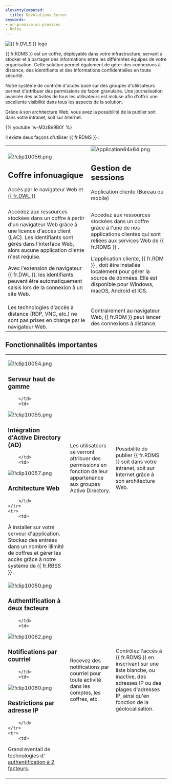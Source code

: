 ```yaml
---
eleventyComputed:
  title: Devolutions Server
keywords:
- on-premise on-premises
- Roles
---
```


![{{ fr.DVLS }} logo](https://webdevolutions.blob.core.windows.net/images/projects/server/logos/server-color-shadow.svg)

{{ fr.RDMS }} est un coffre, déployable dans votre infrastructure, servant à stocker et à partager des informations entre les différentes équipes de votre organisation. Cette solution permet également de gérer des connexions à distance, des identifiants et des informations confidentielles en toute sécurité.  

Notre système de contrôle d'accès basé sur des groupes d'utilisateurs permet d'attribuer des permissions de façon granulaire. Une journalisation avancée des activités de tous les utilisateurs est incluse afin d'offrir une excellente visibilité dans tous les aspects de la solution.  

Grâce à son architecture Web, vous avez la possibilité de la publier soit dans votre intranet, soit sur Internet.  

{% youtube 'w-M3zBe9B0I' %}  

Il existe deux façons d'utiliser {{ fr.RDMS }} : 

<table>
	<tr>
		<td>

![!!clip10056.png](/img/fr/server/clip10056.png)  

## Coffre infonuagique  

Accès par le navigateur Web et [{{ fr.DWL }}](/fr/server/dwl/overview/) 
		</td>
		<td>
![Application64x64.png](/img/common/Application64x64.png)  

## Gestion de sessions  

Application cliente (Bureau ou mobile) 
		</td>
	</tr>
	<tr>
		<td>
Accédez aux ressources stockées dans un coffre à partir d'un navigateur Web grâce à une licence d'accès client (LAC). Les identifiants sont gérés dans l'interface Web, alors aucune application cliente n'est requise.  

Avec l'extension de navigateur {{ fr.DWL }}, les identifiants peuvent être automatiquement saisis lors de la connexion à un site Web. 
		</td>
		<td>
Accédez aux ressources stockées dans un coffre grâce à l'une de nos applications clientes qui sont reliées aux services Web de {{ fr.RDMS }} . 

L'application cliente, {{ fr.RDM }} , doit être installée localement pour gérer la source de données. Elle est disponible pour Windows, macOS, Android et iOS.  
		</td>
	</tr>
	<tr>
		<td>
Les technologies d'accès à distance (RDP, VNC, etc.) ne sont pas prises en charge par le navigateur Web. 
		</td>
		<td>
Contrairement au navigateur Web, {{ fr.RDM }} peut lancer des connexions à distance. 
		</td>
	</tr>
</table>

## Fonctionnalités importantes

<table>
	<tr>
		<td>

![!!clip10054.png](/img/fr/server/clip10054.png)  

### Serveur haut de gamme 
		</td>
		<td>
![!!clip10055.png](/img/fr/server/clip10055.png)  

### Intégration d'Active Directory (AD) 
		</td>
		<td>
![!!clip10057.png](/img/fr/server/clip10057.png)  

### Architecture Web 
		</td>
	</tr>
	<tr>
		<td>
À installer sur votre serveur d'application. Stockez des entrées dans un nombre illimité de coffres et gérer les accès grâce à notre système de {{ fr.RBSS }} . 
		</td>
		<td>
Les utilisateurs se verront attribuer des permissions en fonction de leur appartenance aux groupes Active Directory. 
		</td>
		<td>
Possibilité de publier {{ fr.RDMS }} soit dans votre intranet, soit sur Internet grâce à son architecture Web. 
		</td>
	</tr>
	<tr>
		<td>
![!!clip10050.png](/img/fr/server/clip10050.png)  

### Authentification à deux facteurs 
		</td>
		<td>
![!!clip10062.png](/img/fr/server/clip10062.png)  

### Notifications par courriel 
		</td>
		<td>
![!!clip10060.png](/img/fr/server/clip10060.png)  

### Restrictions par adresse IP 
		</td>
	</tr>
	<tr>
		<td>

Grand éventail de technologies d' [authentification à 2 facteurs](/fr/server/web-interface/administration/configuration/server-settings/security/two-factor/). 
		</td>
		<td>
Recevez des notifications par courriel pour toute activité dans les comptes, les coffres, etc. 
		</td>
		<td>
Contrôlez l'accès à {{ fr.RDMS }} en inscrivant sur une liste blanche, ou inactive, des adresses IP ou des plages d'adresses IP, ainsi qu'en fonction de la géolocalisation. 
		</td>
	</tr>
</table>


